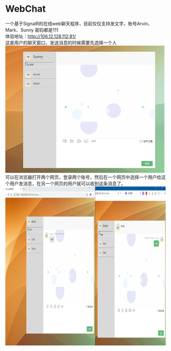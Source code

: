 # WebChat
一个基于SignalR的在线web聊天程序，目前仅仅支持发文字，账号Arvin、Mark、Sunny 密码都是111
<br>体验地址：http://106.12.128.112:81/
<br>这是用户的聊天窗口，发送消息的时候需要先选择一个人
<br><img src='https://github.com/ArvinLimeng/WebChat/blob/master/WebChat/WebChat/images/%E8%81%8A%E5%A4%A9%E7%AA%97%E5%8F%A3.png' width="500px" height="400px">
<br>可以在浏览器打开两个网页，登录两个账号，然后在一个网页中选择一个用户给这个用户发消息，在另一个网页的用户就可以收到这条消息了。
<br><img src='https://github.com/ArvinLimeng/WebChat/blob/master/WebChat/WebChat/images/%E8%81%8A%E5%A4%A9%E7%AA%97%E5%8F%A31.png' height="500px">
